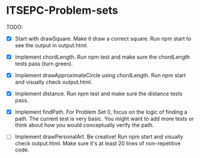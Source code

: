 # ITSEPC-Problem-sets

TODO:

- [x] Start with drawSquare. Make it draw a correct square. Run npm start to see the output in output.html.

- [x] Implement chordLength. Run npm test and make sure the chordLength tests pass (turn green).

- [x] Implement drawApproximateCircle using chordLength. Run npm start and visually check output.html.

- [x] Implement distance. Run npm test and make sure the distance tests pass.

- [x] Implement findPath. For Problem Set 0, focus on the logic of finding a path. The current test is very basic. You might want to add more tests or think about how you would conceptually verify the path.

- [ ] Implement drawPersonalArt. Be creative! Run npm start and visually check output.html. Make sure it's at least 20 lines of non-repetitive code.
